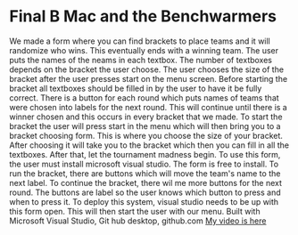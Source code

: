 # Final B Mac and the Benchwarmers
We made a form where you can find brackets to place teams and it will randomize who wins. This eventually ends with a winning team. The user puts the names of the neams in each textbox. The number of textboxes depends on the bracket the user choose. The user chooses the size of the bracket after the user presses start on the menu screen. Before starting the bracket all textboxes should be filled in by the user to have it be fully correct. There is a button for each round which puts names of teams that were chosen into labels for the next round. This will continue until there is a winner chosen and this occurs in every bracket that we made.
To start the bracket the user will press start in the menu which will then bring you to a bracket choosing form. This is where you choose the size of your bracket. After choosing it will take you to the bracket which then you can fill in all the textboxes. After that, let the tournament madness begin.
To use this form, the user must install microsoft visual studio. The form is free to install. 
To run the bracket, there are buttons which will move the team's name to the next label. To continue the bracket, there wil me more buttons for the next round. The buttons are label so the user knows which button to press and when to press it.
To deploy this system, visual studio needs to be up with this form open. This will then start the user with our menu.
Built with Microsoft Visual Studio, Git hub desktop, github.com
 <a href ="">My video is here</a>
 
